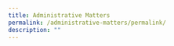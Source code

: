 ```yaml
---
title: Administrative Matters
permalink: /administrative-matters/permalink/
description: ""
---
```

